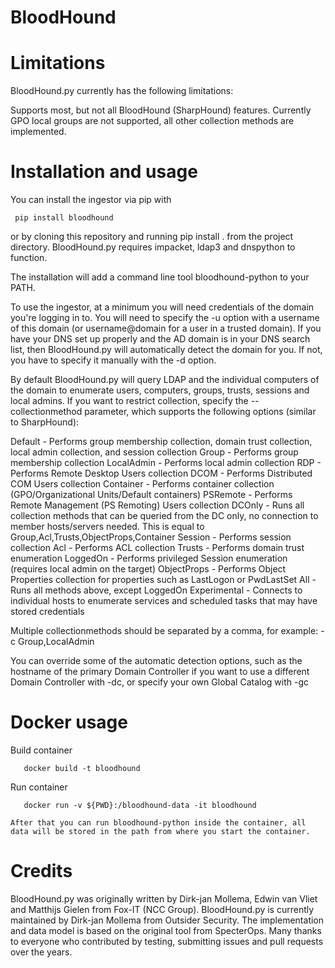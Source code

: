 # BloodHound
# Limitations

BloodHound.py currently has the following limitations:

Supports most, but not all BloodHound (SharpHound) features. Currently GPO local groups are not supported, all other collection methods are implemented.

# Installation and usage

You can install the ingestor via pip with 
    
     pip install bloodhound
or by cloning this repository and running pip install . from the project directory. BloodHound.py requires impacket, ldap3 and dnspython to function.

The installation will add a command line tool bloodhound-python to your PATH.

To use the ingestor, at a minimum you will need credentials of the domain you're logging in to. You will need to specify the -u option with a username of this domain (or username@domain for a user in a trusted domain). If you have your DNS set up properly and the AD domain is in your DNS search list, then BloodHound.py will automatically detect the domain for you. If not, you have to specify it manually with the -d option.

By default BloodHound.py will query LDAP and the individual computers of the domain to enumerate users, computers, groups, trusts, sessions and local admins. If you want to restrict collection, specify the --collectionmethod parameter, which supports the following options (similar to SharpHound):

Default - Performs group membership collection, domain trust collection, local admin collection, and session collection
Group - Performs group membership collection
 LocalAdmin - Performs local admin collection
RDP - Performs Remote Desktop Users collection
DCOM - Performs Distributed COM Users collection
Container - Performs container collection (GPO/Organizational Units/Default containers)
PSRemote - Performs Remote Management (PS Remoting) Users collection
DCOnly - Runs all collection methods that can be queried from the DC only, no connection to member hosts/servers needed. This is equal to Group,Acl,Trusts,ObjectProps,Container
Session - Performs session collection
Acl - Performs ACL collection
Trusts - Performs domain trust enumeration
LoggedOn - Performs privileged Session enumeration (requires local admin on the target)
ObjectProps - Performs Object Properties collection for properties such as LastLogon or PwdLastSet
All - Runs all methods above, except LoggedOn
Experimental - Connects to individual hosts to enumerate services and scheduled tasks that may have stored credentials

Multiple collectionmethods should be separated by a comma, for example: -c Group,LocalAdmin

You can override some of the automatic detection options, such as the hostname of the primary Domain Controller if you want to use a different Domain Controller with -dc, or specify your own Global Catalog with -gc
# Docker usage
Build container

       docker build -t bloodhound         

Run container

       docker run -v ${PWD}:/bloodhound-data -it bloodhound

    After that you can run bloodhound-python inside the container, all data will be stored in the path from where you start the container.
# Credits
BloodHound.py was originally written by Dirk-jan Mollema, Edwin van Vliet and Matthijs Gielen from Fox-IT (NCC Group). BloodHound.py is currently maintained by Dirk-jan Mollema from Outsider Security. The implementation and data model is based on the original tool from SpecterOps. Many thanks to everyone who contributed by testing, submitting issues and pull requests over the years.
